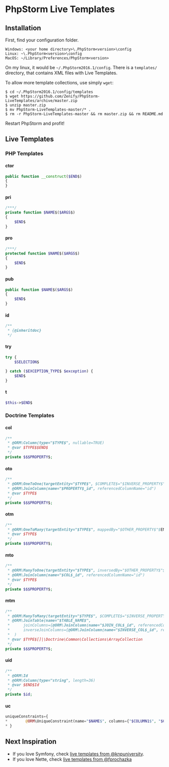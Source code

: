 # PhpStorm Live Templates

## Installation

First, find your configuration folder.

	Windows: <your home directory>\.PhpStorm<version>\config
	Linux: ~\.PhpStorm<version>\config
	MacOS: ~/Library/Preferences/PhpStorm<version>

On my linux, it would be `~/.PhpStorm2016.1/config`. There is a `templates/` directory, that contains XML files with Live Templates.

To allow more template collections, use simply `wget`:

	$ cd ~/.PhpStorm2016.1/config/templates
	$ wget https://github.com/Zenify/PhpStorm-LiveTemplates/archive/master.zip
	$ unzip master.zip
	$ mv PhpStorm-LiveTemplates-master/* .
	$ rm -r PhpStorm-LiveTemplates-master && rm master.zip && rm README.md


Restart PhpStorm and profit!


## Live Templates

### PHP Templates

#### ctor

```php
public function __construct($END$)
{
}
```

#### pri

```php
/***/
private function $NAME$($ARGS$)
{
    $END$
}
```

#### pro

```php
/***/
protected function $NAME$($ARGS$)
{
    $END$
}
```

#### pub

```php
public function $NAME$($ARGS$)
{
    $END$
}
```

#### id

```php
/**
 * {@inheritdoc}
 */
```

#### try

```php
try {
	$SELECTION$

} catch ($EXCEPTION_TYPE$ $exception) {
	$END$
}
```

#### t

```php
$this->$END$
```

### Doctrine Templates

#### col

```php
/**
 * @ORM\Column(type="$TYPE$", nullable=TRUE)
 * @var $TYPE$$END$
 */
private $$$PROPERTY$;
```

#### oto

```php
/**
 * @ORM\OneToOne(targetEntity="$TYPE$", $COMPLETE$="$INVERSE_PROPERTY$"$END$, cascade={"persist"})
 * @ORM\JoinColumn(name="$PROPERTY$_id", referencedColumnName="id")
 * @var $TYPE$
 */
private $$$PROPERTY$;
```

#### otm

```php
/**
 * @ORM\OneToMany(targetEntity="$TYPE$", mappedBy="$OTHER_PROPERTY$"$END$, cascade={"persist"})
 * @var $TYPE$
 */
private $$$PROPERTY$;
```

#### mto

```php
/**
 * @ORM\ManyToOne(targetEntity="$TYPE$", inversedBy="$OTHER_PROPERTY$"$END$, cascade={"persist"})
 * @ORM\JoinColumn(name="$COL$_id", referencedColumnName="id")
 * @var $TYPE$
 */
private $$$PROPERTY$;
```

#### mtm

```php
/**
 * @ORM\ManyToMany(targetEntity="$TYPE$", $COMPLETE$="$INVERSE_PROPERTY$"$END$, cascade={"persist"})
 * @ORM\JoinTable(name="$TABLE_NAME$",
 * 		joinColumns={@ORM\JoinColumn(name="$JOIN_COL$_id", referencedColumnName="id")},
 * 		inverseJoinColumns={@ORM\JoinColumn(name="$INVERSE_COL$_id", referencedColumnName="id")} 
 * 	)
 * @var $TYPE$[]|\Doctrine\Common\Collections\ArrayCollection
 */
private $$$PROPERTY$;
```

#### uid

```php
/**
 * @ORM\Id
 * @ORM\Column(type="string", length=36)
 * @var $END$Id
 */
private $id;
```

#### uc

```php
uniqueConstraints={
*        @ORM\UniqueConstraint(name="$NAME$", columns={"$COLUMN1$", "$COLUMN2$"})     
* }
```

## Next Inspiration

- If you love Symfony, check [live templates from @knpuniversity](https://github.com/knpuniversity/phpstorm-settings).
- If you love Nette, check [live templates from @fprochazka](https://github.com/fprochazka/phpstorm-livetemplates)
